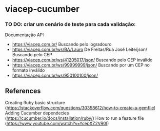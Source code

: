 # viacep-cucumber

### TO DO: criar um cenário de teste para cada validação:
Documentação API
- https://viacep.com.br/
Buscando pelo logradouro
- https://viacep.com.br/ws/BA/Lauro De Freitas/Rua José Leite/json/
Buscando pelo CEP
- https://viacep.com.br/ws/41205017/json/
Buscando pelo CEP inválido
- https://viacep.com.br/ws/99999999/json/
Buscando por um CEP no formato inválido
- https://viacep.com.br/ws/950100100/json/

## References
Creating Ruby basic structure (https://stackoverflow.com/questions/30358612/how-to-create-a-gemfile)
Adding Cucumber dependecies (https://cucumber.io/docs/installation/ruby/)
How to run a feature file (https://www.youtube.com/watch?v=YcepXZ2VR0I)
